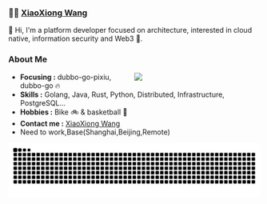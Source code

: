 ###  :man_technologist:  [XiaoXiong Wang](https://baerwang.github.io)

👋 Hi, I'm a platform developer focused on architecture, interested in cloud native, information security and Web3 🚀. 

### About Me

<img width="50%" align="right" src="https://github-readme-stats.vercel.app/api?username=baerwang&show_icons=true&theme=dark&bg_color=30,e96443,904e95&title_color=fff&text_color=fff" />
</html>

-  **Focusing :** dubbo-go-pixiu, dubbo-go :fire: 
-  **Skills :** Golang, Java, Rust, Python, Distributed, Infrastructure, PostgreSQL...
-  **Hobbies :** Bike :bike: & basketball :basketball:
-  **Contact me :** [XiaoXiong Wang](mailto:baerwang@126.com)
-  Need to work,Base(Shanghai,Beijing,Remote)

![ ](https://raw.githubusercontent.com/hoochanlon/hoochanlon/master/assets/github-contribution-grid-snake.svg)
